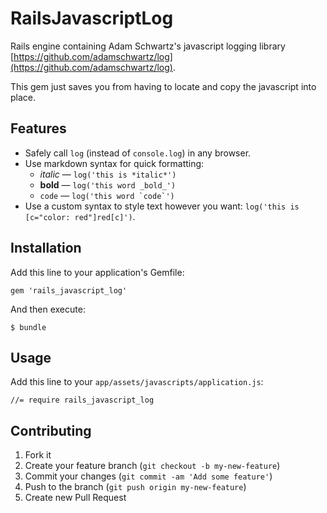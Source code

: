 # RailsJavascriptLog

Rails engine containing Adam Schwartz's javascript logging library [https://github.com/adamschwartz/log](https://github.com/adamschwartz/log).

This gem just saves you from having to locate and copy the javascript into place.

## Features

* Safely call `log` (instead of `console.log`) in any browser.
* Use markdown syntax for quick formatting:
    * *italic* &mdash; `log('this is *italic*')`
    * **bold** &mdash; `log('this word _bold_')`
    * `code` &mdash; ``log('this word `code`')``
* Use a custom syntax to style text however you want: `log('this is [c="color: red"]red[c]')`.

## Installation

Add this line to your application's Gemfile:

    gem 'rails_javascript_log'

And then execute:

    $ bundle

## Usage

Add this line to your `app/assets/javascripts/application.js`:

    //= require rails_javascript_log

## Contributing

1. Fork it
2. Create your feature branch (`git checkout -b my-new-feature`)
3. Commit your changes (`git commit -am 'Add some feature'`)
4. Push to the branch (`git push origin my-new-feature`)
5. Create new Pull Request
